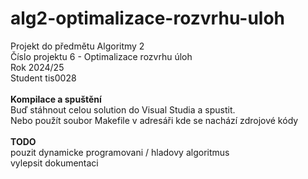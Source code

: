 # alg2-optimalizace-rozvrhu-uloh

Projekt do předmětu Algoritmy 2 <br/>
Číslo projektu 6 - Optimalizace rozvrhu úloh <br/>
Rok 2024/25 <br/>
Student tis0028 <br/>
<br/>
**Kompilace a spuštění** <br/>
Buď stáhnout celou solution do Visual Studia a spustit. <br/>
Nebo použít soubor Makefile v adresáři kde se nachází zdrojové kódy<br/>
<br/>
**TODO** <br/>
pouzit dynamicke programovani / hladovy algoritmus <br/>
vylepsit dokumentaci <br/>

